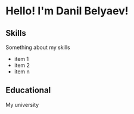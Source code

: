 # Hello! I'm Danil Belyaev!

## Skills
Something about my skills

- item 1
- item 2
- item n

## Educational

My university
